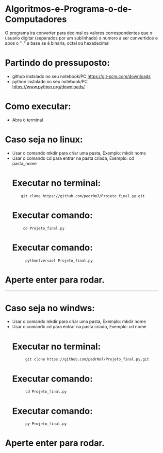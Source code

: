 # Algoritmos-e-Programa-o-de-Computadores
O programa ira converter para decimal os valores correspondentes que o usuario digitar (separados por um sublinhado) o numero a ser convertidoe e apos o "_" a base se é binaria, octal ou hexadecimal

# Partindo do pressuposto:
- github instalado no seu notebook/PC  https://git-scm.com/downloads
 - python instalado no seu notebook/PC https://www.python.org/downloads/  
# Como executar:
- Abra o terminal
 # Caso seja no linux:
 - Usar o comando mkdir para criar uma pasta, Exemplo:
             mkdir nome 
 - Usar o comando cd para entrar na pasta criada, Exemplo:
             cd pasta_nome 
      # Executar no terminal:
           git clone https://github.com/pedr0o7/Projeto_final.py.git
      # Executar comando:
            cd Projeto_final.py 
      # Executar comando:
             python(versao) Projeto_final.py 
 # Aperte enter para rodar.

__________________________________________________________________________________________________

 # Caso seja no windws:
 - Usar o comando mkdir para criar uma pasta, Exemplo:
             mkdir nome
 - Usar o comando cd para entrar na pasta criada, Exemplo:
             cd nome 
      # Executar no terminal:
             git clone https://github.com/pedr0o7/Projeto_final.py.git
      # Executar comando:
             cd Projeto_final.py
      # Executar comando:
             py Projeto_final.py
 # Aperte enter para rodar.

